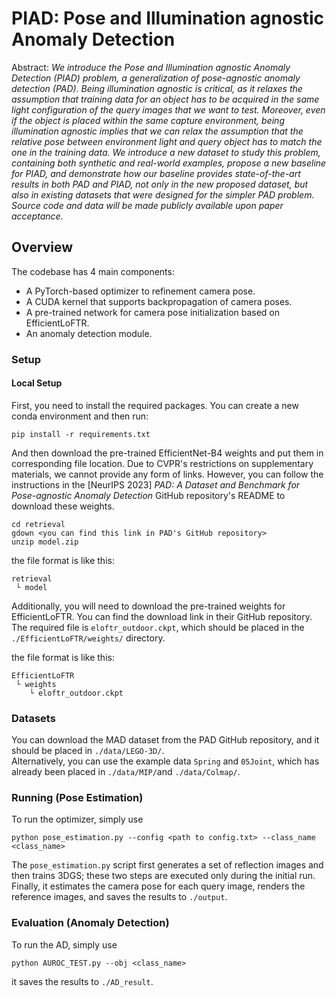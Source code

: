 # PIAD: Pose and Illumination agnostic Anomaly Detection

Abstract: *We introduce the Pose and Illumination agnostic Anomaly Detection (PIAD) problem, a generalization of pose-agnostic anomaly detection (PAD). Being illumination agnostic is critical, as it relaxes the assumption that training data for an object has to be acquired in the same light configuration of the query images that we want to test. Moreover, even if the object is placed within the same capture environment, being illumination agnostic implies that we can relax the assumption that the relative pose between environment light and query object has to match the one in the training data. We introduce a new dataset to study this problem, containing both synthetic and real-world examples, propose a new baseline for PIAD, and demonstrate how our baseline provides state-of-the-art results in both PAD and PIAD, not only in the new proposed dataset, but also in existing datasets that were designed for the simpler PAD problem. Source code and data will be made publicly available upon paper acceptance.*

## Overview

The codebase has 4 main components:

- A PyTorch-based optimizer to refinement camera pose.
- A CUDA kernel that supports backpropagation of camera poses.
- A pre-trained network for camera pose initialization based on EfficientLoFTR.
- An anomaly detection module.

### Setup

#### Local Setup

First, you need to install the required packages. You can create a new conda environment and then run:

```shell
pip install -r requirements.txt
```

And then download the pre-trained EfficientNet-B4 weights and put them in corresponding file location. Due to CVPR's restrictions on supplementary materials, we cannot provide any form of links. However, you can follow the instructions in the [NeurIPS 2023] *PAD: A Dataset and Benchmark for Pose-agnostic Anomaly Detection* GitHub repository's README to download these weights.

```
cd retrieval
gdown <you can find this link in PAD's GitHub repository>
unzip model.zip
```

the file format is like this:

```
retrieval
 └ model 
```

Additionally, you will need to download the pre-trained weights for EfficientLoFTR. You can find the download link in their GitHub repository. The required file is `eloftr_outdoor.ckpt`, which should be placed in the `./EfficientLoFTR/weights/` directory.

the file format is like this:

```
EfficientLoFTR
 └ weights 
    └ eloftr_outdoor.ckpt
```

### Datasets

You can download the MAD dataset from the PAD GitHub repository, and it should be placed in `./data/LEGO-3D/`.  
Alternatively, you can use the example data `Spring` and `05Joint`, which has already been placed in `./data/MIP/`and `./data/Colmap/`.

### Running (Pose Estimation)

To run the optimizer, simply use

```shell
python pose_estimation.py --config <path to config.txt> --class_name <class_name>
```

 The `pose_estimation.py` script first generates a set of reflection images and then trains 3DGS; these two steps are executed only during the initial run. Finally, it estimates the camera pose for each query image, renders the reference images, and saves the results to `./output`.

### Evaluation (Anomaly Detection)

To run the AD, simply use

```shell
python AUROC_TEST.py --obj <class_name>
```

it saves the results to `./AD_result`.
